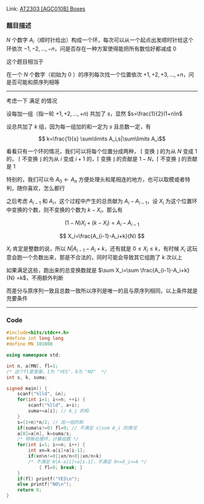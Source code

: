 Link: [AT2303 [AGC010B] Boxes](https://www.luogu.com.cn/problem/AT2303)


### 题目描述

$N$ 个数字 $A_i$（顺时针给出）构成一个环，每次可以从一个起点出发顺时针给这个环依次 $-1,-2,...,-n$，问是否存在一种方案使得能把所有数恰好都减成 $0$

这个题目相当于

在一个 $N$ 个数字（初始为 $0$ ）的序列每次找一个位置依次 $+1,+2,+3,...,+n$，问是否可能和原序列相等

----

考虑一下 满足 的情况

设每加一组（指一轮 $+1,+2,...,+n)$ 共加了 $s$，显然 $s=\frac{1}{2}(1+n)n$

设总共加了 $k$ 组，因为每一组加的和一定为 $s$ 且总数一定，有

$$ k=\frac{1}{s} \sum\limits A_i,s|\sum\limits A_i$$

看看只有一个环的情况，我们可以将每个位置分成两种， ⌈ 变换 ⌋ 的为从 $N$ 变成 $1$ 的， ⌈ 不变换 ⌋ 的为从 $i$ 变成 $i+1$ 的，⌈ 变换 ⌋ 的贡献是 $1-N$，⌈ 不变换 ⌋ 的贡献是 $1$

特别的，我们可以令 $A_0\gets A_n$ 方便处理头和尾相连的地方，也可以取模或者特判，随你喜欢，怎么都行

之后考虑 $A_{i-1}$ 和 $A_{i}$，这个过程中产生的总贡献为 $A_i-A_{i-1}$，设 $X_i$ 为这个位置环中变换的个数，则不变换的个数为 $k-X_i$，那么有

$$ (1-N)X_i+(k-X_i)=A_i-A_{i-1} $$

$$ X_i=\frac{A_{i-1}-A_i+k}{N} $$

$X_i$ 肯定是整数的说，所以 $N|A_{i-1}-A_i+k$，还有就是 $0\leq X_i\leq k$，有时候 $X_i$ 这玩意会跑一个负数出来，那是不合法的，同时可能会导致其它组跑了 $k$ 次以上

如果满足这些，跑出来的总变换数就是 $\sum X_i=\sum \frac{A_{i-1}-A_i+k}{N} =k$，不用额外判断

而差分与原序列一致且总数一致所以序列是唯一的且与原序列相同，以上条件就是充要条件

----

### Code

```cpp
#include<bits/stdc++.h>
#define int long long
#define MN 101000

using namespace std;

int n, a[MN], fl=1;
/* 这个fl是答案，1为 "YES"，0为 "NO"  */
int s, k, suma;

signed main() {
	scanf("%lld", &n);
	for(int i=1; i<=n; ++i) {
		scanf("%lld", a+i);
		suma+=a[i]; // A_i 的和 
	}
	s=(1+n)*n/2; // 加一组的和 
	if(suma%s!=0) fl=0; // 不满足 s|sum A_i 的情况 
	a[0]=a[n], k=suma/s; 
	/* 特殊处理环，计算组数 */ 
	for(int i=1; i<=n; i++) {
		int xn=k-a[i]+a[i-1]; 
		if(xn%n!=0||xn/n<0||xn/n>k)
		/* 不满足 N|k-a[i]+a[i-1]，不满足 0<=X_i<=k */ 
			{ fl=0; break; }
	}
	if(fl) printf("YES\n");
	else printf("NO\n");
	return 0;
}
```
